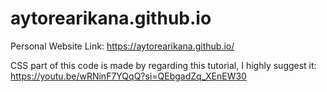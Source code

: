 # aytorearikana.github.io
Personal Website Link: https://aytorearikana.github.io/

CSS part of this code is made by regarding this tutorial, I highly suggest it: https://youtu.be/wRNinF7YQqQ?si=QEbgadZq_XEnEW30
